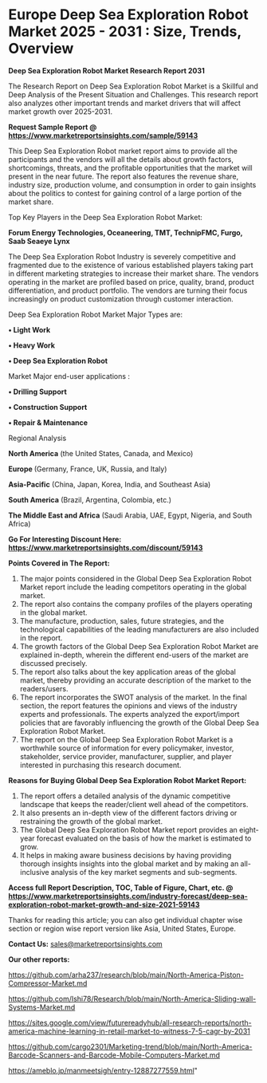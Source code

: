 # Europe Deep Sea Exploration Robot Market 2025 - 2031 : Size, Trends, Overview

<strong>Deep Sea Exploration Robot Market Research Report 2031</strong>

The Research Report on Deep Sea Exploration Robot Market is a Skillful and Deep Analysis of the Present Situation and Challenges. This research report also analyzes other important trends and market drivers that will affect market growth over 2025-2031.

<strong>Request Sample Report @ <a href=https://www.marketreportsinsights.com/sample/59143>https://www.marketreportsinsights.com/sample/59143</a></strong>

This Deep Sea Exploration Robot market report aims to provide all the participants and the vendors will all the details about growth factors, shortcomings, threats, and the profitable opportunities that the market will present in the near future. The report also features the revenue share, industry size, production volume, and consumption in order to gain insights about the politics to contest for gaining control of a large portion of the market share.

Top Key Players in the Deep Sea Exploration Robot Market:

<strong>Forum Energy Technologies, Oceaneering, TMT, TechnipFMC, Furgo, Saab Seaeye Lynx</strong>

The Deep Sea Exploration Robot Industry is severely competitive and fragmented due to the existence of various established players taking part in different marketing strategies to increase their market share. The vendors operating in the market are profiled based on price, quality, brand, product differentiation, and product portfolio. The vendors are turning their focus increasingly on product customization through customer interaction.

Deep Sea Exploration Robot Market Major Types are:

<strong>• Light Work

• Heavy Work

• Deep Sea Exploration Robot</strong>

Market Major end-user applications :

<strong>• Drilling Support

• Construction Support

• Repair & Maintenance</strong>

Regional Analysis

</u><strong><b>North America</b></strong> (the United States, Canada, and Mexico)

<strong><b>Europe </b></strong>(Germany, France, UK, Russia, and Italy)

<strong><b>Asia-Pacific</b></strong> (China, Japan, Korea, India, and Southeast Asia)

<strong><b>South America</b></strong> (Brazil, Argentina, Colombia, etc.)

<strong><b>The Middle East and Africa</b></strong> (Saudi Arabia, UAE, Egypt, Nigeria, and South Africa)

<strong>Go For Interesting Discount Here: <a href=https://www.marketreportsinsights.com/discount/59143>https://www.marketreportsinsights.com/discount/59143</a></strong>

<strong>Points Covered in The Report:</strong>
<ol>
  <li>The major points considered in the Global Deep Sea Exploration Robot Market report include the leading competitors operating in the global market.</li>
  <li>The report also contains the company profiles of the players operating in the global market.</li>
  <li>The manufacture, production, sales, future strategies, and the technological capabilities of the leading manufacturers are also included in the report.</li>
  <li>The growth factors of the Global Deep Sea Exploration Robot Market are explained in-depth, wherein the different end-users of the market are discussed precisely.</li>
  <li>The report also talks about the key application areas of the global market, thereby providing an accurate description of the market to the readers/users.</li>
  <li>The report incorporates the SWOT analysis of the market. In the final section, the report features the opinions and views of the industry experts and professionals. The experts analyzed the export/import policies that are favorably influencing the growth of the Global Deep Sea Exploration Robot Market.</li>
  <li>The report on the Global Deep Sea Exploration Robot Market is a worthwhile source of information for every policymaker, investor, stakeholder, service provider, manufacturer, supplier, and player interested in purchasing this research document.</li>
</ol>
<strong>Reasons for Buying Global Deep Sea Exploration Robot Market Report:</strong>

<ol>
  <li>The report offers a detailed analysis of the dynamic competitive landscape that keeps the reader/client well ahead of the competitors.</li>
  <li>It also presents an in-depth view of the different factors driving or restraining the growth of the global market.</li>
  <li>The Global Deep Sea Exploration Robot Market report provides an eight-year forecast evaluated on the basis of how the market is estimated to grow.</li>
  <li>It helps in making aware business decisions by having providing thorough insights insights into the global market and by making an all-inclusive analysis of the key market segments and sub-segments.</li>
</ol>
<strong>Access full Report Description, TOC, Table of Figure, Chart, etc. @ <a href=https://www.marketreportsinsights.com/industry-forecast/deep-sea-exploration-robot-market-growth-and-size-2021-59143>https://www.marketreportsinsights.com/industry-forecast/deep-sea-exploration-robot-market-growth-and-size-2021-59143</a></strong>


Thanks for reading this article; you can also get individual chapter wise section or region wise report version like Asia, United States, Europe.

<strong>Contact Us:</strong>
sales@marketreportsinsights.com

<strong>Our other reports:</strong>

<a href=https://github.com/arha237/research/blob/main/North-America-Piston-Compressor-Market.md>https://github.com/arha237/research/blob/main/North-America-Piston-Compressor-Market.md</a>

<a href=https://github.com/Ishi78/Research/blob/main/North-America-Sliding-wall-Systems-Market.md>https://github.com/Ishi78/Research/blob/main/North-America-Sliding-wall-Systems-Market.md</a>

<a href=https://sites.google.com/view/futurereadyhub/all-research-reports/north-america-machine-learning-in-retail-market-to-witness-7-5-cagr-by-2031>https://sites.google.com/view/futurereadyhub/all-research-reports/north-america-machine-learning-in-retail-market-to-witness-7-5-cagr-by-2031</a>

<a href=https://github.com/cargo2301/Marketing-trend/blob/main/North-America-Barcode-Scanners-and-Barcode-Mobile-Computers-Market.md>https://github.com/cargo2301/Marketing-trend/blob/main/North-America-Barcode-Scanners-and-Barcode-Mobile-Computers-Market.md</a>

<a href=https://ameblo.jp/manmeetsigh/entry-12887277559.html>https://ameblo.jp/manmeetsigh/entry-12887277559.html</a>"

